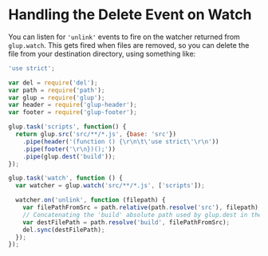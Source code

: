 # Handling the Delete Event on Watch

You can listen for `'unlink'` events to fire on the watcher returned from `glup.watch`.
This gets fired when files are removed, so you can delete the file from your destination
directory, using something like:

```js
'use strict';

var del = require('del');
var path = require('path');
var glup = require('glup');
var header = require('glup-header');
var footer = require('glup-footer');

glup.task('scripts', function() {
  return glup.src('src/**/*.js', {base: 'src'})
    .pipe(header('(function () {\r\n\t\'use strict\'\r\n'))
    .pipe(footer('\r\n})();'))
    .pipe(glup.dest('build'));
});

glup.task('watch', function () {
  var watcher = glup.watch('src/**/*.js', ['scripts']);

  watcher.on('unlink', function (filepath) {
    var filePathFromSrc = path.relative(path.resolve('src'), filepath);
    // Concatenating the 'build' absolute path used by glup.dest in the scripts task
    var destFilePath = path.resolve('build', filePathFromSrc);
    del.sync(destFilePath);
  });
});
```
